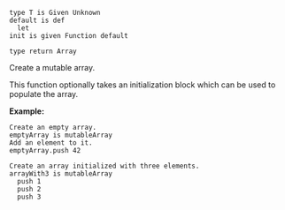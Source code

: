 ```thy
type T is Given Unknown
default is def
  let
init is given Function default

type return Array
```

Create a mutable array.

This function optionally takes an initialization block
which can be used to populate the array.

**Example:**

```thy
Create an empty array.
emptyArray is mutableArray
Add an element to it.
emptyArray.push 42

Create an array initialized with three elements.
arrayWith3 is mutableArray
  push 1
  push 2
  push 3
```
